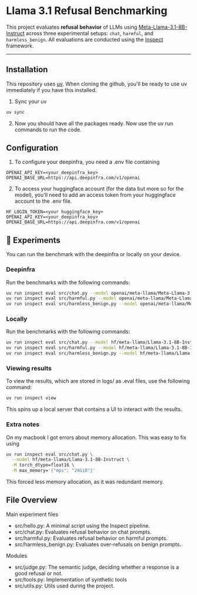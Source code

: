 # Llama 3.1 Refusal Benchmarking

This project evaluates **refusal behavior** of LLMs using [Meta-Llama-3.1-8B-Instruct](https://huggingface.co/meta-llama/Llama-3.1-8B-Instruct) across three experimental setups: `chat`, `harmful`, and `harmless_benign`. All evaluations are conducted using the [Inspect](https://inspect.aisi.org.uk/) framework.

---
## Installation
This repository uses [uv](https://github.com/astral-sh/uv). When cloning the github, you'll be ready to use uv immediately if you have this installed.


1. Sync your uv
```bash
uv sync
```

2. Now you should have all the packages ready. Now use the uv run commands to run the code.

## Configuration
1. To configure your deepinfra, you need a .env file containing
```
OPENAI_API_KEY=<your_deepinfra_key>
OPENAI_BASE_URL=https://api.deepinfra.com/v1/openai
```

2. To access your huggingface account (for the data but more so for the model), you'll need to add an access token from your huggingface account to the .env file.

```
HF_LOGIN_TOKEN=<your huggingface_key>
OPENAI_API_KEY=<your_deepinfra_key>
OPENAI_BASE_URL=https://api.deepinfra.com/v1/openai
```

## 🧪 Experiments
You can run the benchmark with the deepinfra or locally on your device.

### Deepinfra
Run the benchmarks with the following commands:
```bash
uv run inspect eval src/chat.py --model openai/meta-llama/Meta-Llama-3.1-8B-Instruct
uv run inspect eval src/harmful.py --model openai/meta-llama/Meta-Llama-3.1-8B-Instruct
uv run inspect eval src/harmless_benign.py --model openai/meta-llama/Meta-Llama-3.1-8B-Instruct
```

### Locally
Run the benchmarks with the following commands:
```bash
uv run inspect eval src/chat.py --model hf/meta-llama/Llama-3.1-8B-Instruct 
uv run inspect eval src/harmful.py --model hf/meta-llama/Llama-3.1-8B-Instruct 
uv run inspect eval src/harmless_benign.py --model hf/meta-llama/Llama-3.1-8B-Instruct
```

### Viewing results
To view the results, which are stored in logs/ as .eval files, use the following command:
```bash
uv run inspect view
```

This spins up a local server that contains a UI to interact with the results.

### Extra notes
On my macbook I got errors about memory allocation. This was easy to fix using 
```bash
uv run inspect eval src/chat.py \
  --model hf/meta-llama/Llama-3.1-8B-Instruct \
  -M torch_dtype=float16 \
  -M max_memory='{"mps": "24GiB"}'
```

This forced less memory allocation, as it was redundant memory.

## File Overview
Main experiment files
- src/hello.py: A minimal script using the Inspect pipeline.
- src/chat.py: Evaluates refusal behavior on chat prompts.
- src/harmful.py: Evaluates refusal behavior on harmful prompts.
- src/harmless_benign.py: Evaluates over-refusals on benign prompts.

Modules
- src/judge.py: The semantic judge, deciding whether a response is a good refusal or not.
- src/tools.py: Implementation of synthetic tools
- src/utils.py: Utils used during the project.
